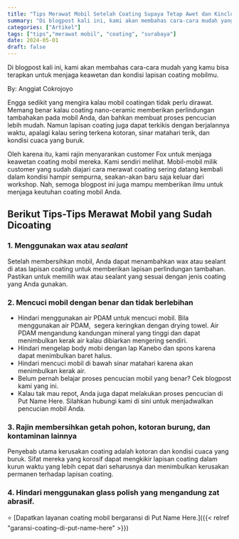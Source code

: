 ```yaml
---
title: "Tips Merawat Mobil Setelah Coating Supaya Tetap Awet dan Kinclong - Put Name Here"
summary: "Di blogpost kali ini, kami akan membahas cara-cara mudah yang kamu bisa terapkan untuk menjaga keawetan dan kondisi lapisan coating mobilmu."
categories: ["Artikel"]
tags: ["tips","merawat mobil", "coating", "surabaya"]
date: 2024-05-01
draft: false
---
```


Di blogpost kali ini, kami akan membahas cara-cara mudah yang kamu bisa terapkan untuk menjaga keawetan dan kondisi lapisan coating mobilmu.

By: Anggiat Cokrojoyo 

Engga sedikit yang mengira kalau mobil coatingan tidak perlu dirawat. Memang benar kalau coating nano-ceramic memberikan perlindungan tambahakan pada mobil Anda, dan bahkan membuat proses pencucian lebih mudah. Namun lapisan coating juga dapat terkikis dengan berjalannya waktu, apalagi kalau sering terkena kotoran, sinar matahari terik, dan kondisi cuaca yang buruk. 

Oleh karena itu, kami rajin menyarankan customer Fox untuk menjaga keawetan coating mobil mereka. Kami sendiri melihat. Mobil-mobil milik customer yang sudah diajari cara merawat coating sering datang kembali dalam kondisi hampir sempurna, seakan-akan baru saja keluar dari workshop. Nah, semoga blogpost ini juga mampu memberikan ilmu untuk menjaga keutuhan coating mobil Anda. 

**Berikut Tips-Tips Merawat Mobil yang Sudah Dicoating** 
---------------------------------------------------------

### **1\. Menggunakan wax atau** **_sealant_**

Setelah membersihkan mobil, Anda dapat menambahkan wax atau sealant di atas lapisan coating untuk memberikan lapisan perlindungan tambahan. Pastikan untuk memilih wax atau sealant yang sesuai dengan jenis coating yang Anda gunakan.

### **2\. Mencuci mobil dengan benar dan tidak berlebihan** 

*   Hindari menggunakan air PDAM untuk mencuci mobil. Bila menggunakan air PDAM,  segera keringkan dengan drying towel. Air PDAM mengandung kandungan mineral yang tinggi dan dapat menimbulkan kerak air kalau dibiarkan mengering sendiri.
*   Hindari mengelap body mobi dengan lap Kanebo dan spons karena dapat menimbulkan baret halus.
*   Hindari mencuci mobil di bawah sinar matahari karena akan menimbulkan kerak air. 
*   Belum pernah belajar proses pencucian mobil yang benar? Cek blogpost kami yang ini. 
*   Kalau tak mau repot, Anda juga dapat melakukan proses pencucian di Put Name Here. Silahkan hubungi kami di sini untuk menjadwalkan pencucian mobil Anda. 

### **3\. Rajin membersihkan getah pohon, kotoran burung, dan kontaminan lainnya**

Penyebab utama kerusakan coating adalah kotoran dan kondisi cuaca yang buruk. Sifat mereka yang korosif dapat mengkikir lapisan coating dalam kurun waktu yang lebih cepat dari seharusnya dan menimbulkan kerusakan permanen terhadap lapisan coating.

### **4\. Hindari menggunakan glass polish yang mengandung zat abrasif.**

⭐ [Dapatkan layanan coating mobil bergaransi di Put Name Here.]({{< relref "garansi-coating-di-put-name-here" >}})